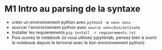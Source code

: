 # M1 Intro au parsing de la syntaxe
- créer un environnement python avec `python3 -m venv venv`
- sourcer l'environnement python avec `source venv/bin/activate`
- Installer les requierements `pip install -r requierements.txt`
- Puis ouvrez le notebook (si vous utilisez jupyterlab, pensez bien à ouvrir le notebook depuis le terminal avec le bon environnement python)
